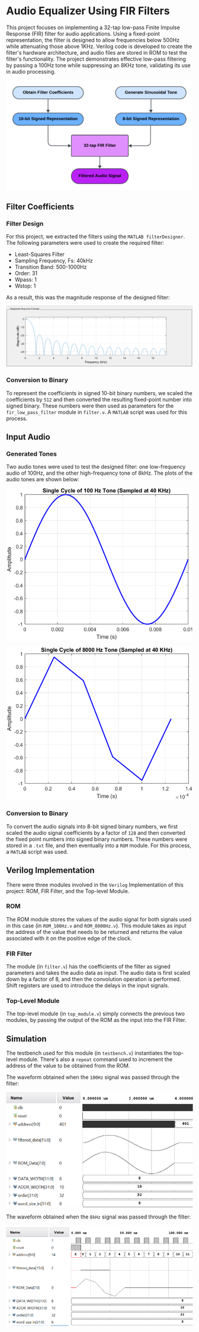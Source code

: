 # Audio Equalizer Using FIR Filters

This project focuses on implementing a 32-tap low-pass Finite Impulse Response (FIR) filter for audio applications. Using a fixed-point representation, the filter is designed to allow frequencies below 500Hz while attenuating those above 1KHz. Verilog code is developed to create the filter's hardware architecture, and audio files are stored in ROM to test the filter's functionality. The project demonstrates effective low-pass filtering by passing a 100Hz tone while suppressing an 8KHz tone, validating its use in audio processing.

<p alight="center">
  <img src="img/process.png" alt="process">
</p>

## Filter Coefficients

### Filter Design

For this project, we extracted the filters using the ``MATLAB filterDesigner``. The following parameters were used to create the required filter:
- Least-Squares Filter
- Sampling Frequency, Fs: 40kHz
- Transition Band: 500-1000Hz
- Order: 31
- Wpass: 1
- Wstop: 1
  
As a result, this was the magnitude response of the designed filter:
<p align="center">
  <img src="img/filter.PNG" alt="Filter">
</p>

### Conversion to Binary
To represent the coefficients in signed 10-bit binary numbers, we scaled the coefficients by ``512`` and then converted the resulting fixed-point number into signed binary. These numbers were then used as parameters for the ``fir_low_pass_filter`` module in ``filter.v``. A ``MATLAB`` script was used for this process.

## Input Audio

### Generated Tones

Two audio tones were used to test the designed filter: one low-frequency audio of 100Hz, and the other high-frequency tone of 8kHz. The plots of the audio tones are shown below:

<p align="center">
  <img alt="100Hz" src="img/100_original.png">
</p>

<p align="center">
  <img alt="8kHz" src="img/8000_original.png">
</p>

### Conversion to Binary
To convert the audio signals into 8-bit signed binary numbers, we first scaled the audio signal coefficients by a factor of ``128`` and then converted the fixed point numbers into signed binary numbers. These numbers were stored in a ``.txt`` file, and then eventually into a ``ROM`` module. For this process, a ``MATLAB`` script was used.

## Verilog Implementation

There were three modules involved in the ``Verilog`` Implementation of this project: ROM, FIR Filter, and the Top-level Module.

### ROM

The ROM module stores the values of the audio signal for both signals used in this case (in ``ROM_100Hz.v`` and ``ROM_8000Hz.v``). This module takes as input the address of the value that needs to be returned and returns the value associated with it on the positive edge of the clock.

### FIR Filter

The module (in ``filter.v``) has the coefficients of the filter as signed parameters and takes the audio data as input. The audio data is first scaled down by a factor of 8, and then the convolution operation is performed. Shift registers are used to introduce the delays in the input signals.

### Top-Level Module
The top-level module (in ``top_module.v``) simply connects the previous two modules, by passing the output of the ROM as the input into the FIR Filter.

## Simulation

The testbench used for this module (in ``testbench.v``) instantiates the top-level module. There's also a ``repeat`` command used to increment the address of the value to be obtained from the ROM.

The waveform obtained when the ``100Hz`` signal was passed through the filter:
<p align="center">
  <img src="img/100hz.png" alt="wf 100hz">
</p>

The waveform obtained when the ``8kHz`` signal was passed through the filter:
<p align="center">
  <img src="img/8khz.png" alt="wf 8khz">
</p>

